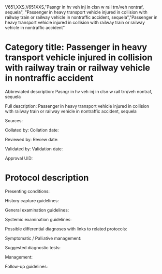 V651,XXS,V651XXS,"Pasngr in hv veh inj in clsn w rail trn/veh nontraf, sequela", "Passenger in heavy transport vehicle injured in collision with railway train or railway vehicle in nontraffic accident, sequela","Passenger in heavy transport vehicle injured in collision with railway train or railway vehicle in nontraffic accident"
# Category title: Passenger in heavy transport vehicle injured in collision with railway train or railway vehicle in nontraffic accident

Abbreviated description: Pasngr in hv veh inj in clsn w rail trn/veh nontraf, sequela

Full description: Passenger in heavy transport vehicle injured in collision with railway train or railway vehicle in nontraffic accident, sequela

Sources:

Collated by:
Collation date:

Reviewed by:
Review date:

Validated by:
Validation date:

Approval UID:

# Protocol description

Presenting conditions:

History capture guidelines:

General examination guidelines:

Systemic examination guidelines:

Possible differential diagnoses with links to related protocols:

Symptomatic / Palliative management:

Suggested diagnostic tests:

Management:

Follow-up guidelines:
